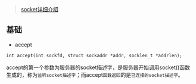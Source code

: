 > [socket详细介绍](https://www.cnblogs.com/skynet/archive/2010/12/12/1903949.html)


## 基础

- accept
```
int accept(int sockfd, struct sockaddr *addr, socklen_t *addrlen);
```
accept的第一个参数为服务器的socket描述字，是服务器开始调用socket()函数生成的，称为`监听socket描述字`；而accept`函数返回`的是`已连接的socket描述字`。
